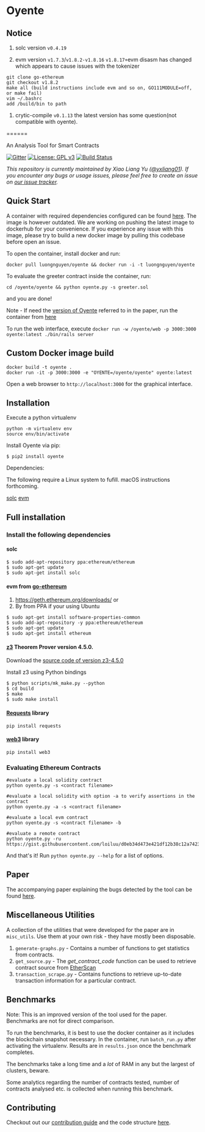 Oyente
======

## Notice
1. solc version `v0.4.19`

1. evm version `v1.7.3`/`v1.8.2-v1.8.16` `v1.8.17+`evm disasm has changed which appears to cause issues with the tokenizer 

```
git clone go-ethereum
git checkout v1.8.2
make all (build instructions include evm and so on, GO111MODULE=off, or make fail)
vim ~/.bashrc
add /build/bin to path
```

1. crytic-compile `v0.1.13` the latest version has some question(not compatible with oyente).

======

An Analysis Tool for Smart Contracts

[![Gitter][gitter-badge]][gitter-url]
[![License: GPL v3][license-badge]][license-badge-url]
[![Build Status](https://travis-ci.org/melonproject/oyente.svg?branch=master)](https://travis-ci.org/melonproject/oyente)

*This repository is currently maintained by Xiao Liang Yu ([@yxliang01](https://github.com/yxliang01)). If you encounter any bugs or usage issues, please feel free to create an issue on [our issue tracker](https://github.com/melonproject/oyente/issues).*

## Quick Start

A container with required dependencies configured can be found [here](https://hub.docker.com/r/luongnguyen/oyente/). The image is however outdated. We are working on pushing the latest image to dockerhub for your convenience. If you experience any issue with this image, please try to build a new docker image by pulling this codebase before open an issue.

To open the container, install docker and run:

```
docker pull luongnguyen/oyente && docker run -i -t luongnguyen/oyente
```

To evaluate the greeter contract inside the container, run:

```
cd /oyente/oyente && python oyente.py -s greeter.sol
```

and you are done!

Note - If need the [version of Oyente](https://github.com/melonproject/oyente/tree/290f1ae1bbb295b8e61cbf0eed93dbde6f287e69) referred to in the paper, run the container from [here](https://hub.docker.com/r/hrishioa/oyente/)

To run the web interface, execute
`docker run -w /oyente/web -p 3000:3000 oyente:latest ./bin/rails server`

## Custom Docker image build

```
docker build -t oyente .
docker run -it -p 3000:3000 -e "OYENTE=/oyente/oyente" oyente:latest
```

Open a web browser to `http://localhost:3000` for the graphical interface.

## Installation

Execute a python virtualenv

```
python -m virtualenv env
source env/bin/activate
```

Install Oyente via pip:

```
$ pip2 install oyente
```
Dependencies:

The following require a Linux system to fufill. macOS instructions forthcoming.

[solc](https://github.com/melonproject/oyente#solc)
[evm](https://github.com/melonproject/oyente#evm-from-go-ethereum)

## Full installation

### Install the following dependencies
#### solc
```
$ sudo add-apt-repository ppa:ethereum/ethereum
$ sudo apt-get update
$ sudo apt-get install solc
```

#### evm from [go-ethereum](https://github.com/ethereum/go-ethereum)

1. https://geth.ethereum.org/downloads/ or
2. By from PPA if your using Ubuntu
```
$ sudo apt-get install software-properties-common
$ sudo add-apt-repository -y ppa:ethereum/ethereum
$ sudo apt-get update
$ sudo apt-get install ethereum
```

#### [z3](https://github.com/Z3Prover/z3/releases) Theorem Prover version 4.5.0.

Download the [source code of version z3-4.5.0](https://github.com/Z3Prover/z3/releases/tag/z3-4.5.0)

Install z3 using Python bindings

```
$ python scripts/mk_make.py --python
$ cd build
$ make
$ sudo make install
```

#### [Requests](https://github.com/kennethreitz/requests/) library

```
pip install requests
```

#### [web3](https://github.com/pipermerriam/web3.py) library

```
pip install web3
```

### Evaluating Ethereum Contracts

```
#evaluate a local solidity contract
python oyente.py -s <contract filename>

#evaluate a local solidity with option -a to verify assertions in the contract
python oyente.py -a -s <contract filename>

#evaluate a local evm contract
python oyente.py -s <contract filename> -b

#evaluate a remote contract
python oyente.py -ru https://gist.githubusercontent.com/loiluu/d0eb34d473e421df12b38c12a7423a61/raw/2415b3fb782f5d286777e0bcebc57812ce3786da/puzzle.sol

```

And that's it! Run ```python oyente.py --help``` for a list of options.

## Paper

The accompanying paper explaining the bugs detected by the tool can be found [here](https://www.comp.nus.edu.sg/~prateeks/papers/Oyente.pdf).

## Miscellaneous Utilities

A collection of the utilities that were developed for the paper are in `misc_utils`. Use them at your own risk - they have mostly been disposable.

1. `generate-graphs.py` - Contains a number of functions to get statistics from contracts.
2. `get_source.py` - The *get_contract_code* function can be used to retrieve contract source from [EtherScan](https://etherscan.io)
3. `transaction_scrape.py` - Contains functions to retrieve up-to-date transaction information for a particular contract.

## Benchmarks

Note: This is an improved version of the tool used for the paper. Benchmarks are not for direct comparison.

To run the benchmarks, it is best to use the docker container as it includes the blockchain snapshot necessary.
In the container, run `batch_run.py` after activating the virtualenv. Results are in `results.json` once the benchmark completes.

The benchmarks take a long time and a *lot* of RAM in any but the largest of clusters, beware.

Some analytics regarding the number of contracts tested, number of contracts analysed etc. is collected when running this benchmark.

## Contributing

Checkout out our [contribution guide](https://github.com/melonproject/oyente/blob/master/CONTRIBUTING.md) and the code structure [here](https://github.com/melonproject/oyente/blob/master/code.md).


[gitter-badge]: https://img.shields.io/gitter/room/melonproject/oyente.js.svg?style=flat-square
[gitter-url]: https://gitter.im/melonproject/oyente?utm_source=badge&utm_medium=badge&utm_campaign=pr-badge&utm_content=badge
[license-badge]: https://img.shields.io/badge/License-GPL%20v3-blue.svg?style=flat-square
[license-badge-url]: ./LICENSE

